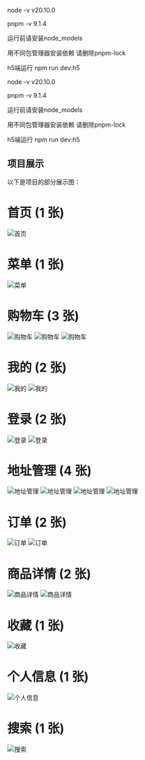node -v 
v20.10.0

pnpm -v
9.1.4

运行前请安装node_models

用不同包管理器安装依赖
请删除pnpm-lock

h5端运行 npm run dev:h5

node -v 
v20.10.0

pnpm -v
9.1.4

运行前请安装node_models

用不同包管理器安装依赖
请删除pnpm-lock

h5端运行 npm run dev:h5

## 项目展示

以下是项目的部分展示图：

# 首页 (1 张)
![首页](https://github.com/xiaoshun233/coffee-uniapp-vue3-ts-poject/blob/main/assets/index.png)

# 菜单 (1 张)
![菜单](https://github.com/xiaoshun233/coffee-uniapp-vue3-ts-poject/blob/main/assets/menu_2.png)

# 购物车 (3 张)
![购物车](https://github.com/xiaoshun233/coffee-uniapp-vue3-ts-poject/blob/main/assets/cart_1.png)
![购物车](https://github.com/xiaoshun233/coffee-uniapp-vue3-ts-poject/blob/main/assets/cart_2.png)
![购物车](https://github.com/xiaoshun233/coffee-uniapp-vue3-ts-poject/blob/main/assets/cart_3.png)

# 我的 (2 张)
![我的](https://github.com/xiaoshun233/coffee-uniapp-vue3-ts-poject/blob/main/assets/my_1.png)
![我的](https://github.com/xiaoshun233/coffee-uniapp-vue3-ts-poject/blob/main/assets/my_2.png)

# 登录 (2 张)
![登录](https://github.com/xiaoshun233/coffee-uniapp-vue3-ts-poject/blob/main/assets/login_1.png)
![登录](https://github.com/xiaoshun233/coffee-uniapp-vue3-ts-poject/blob/main/assets/login_2.png)

# 地址管理 (4 张)
![地址管理](https://github.com/xiaoshun233/coffee-uniapp-vue3-ts-poject/blob/main/assets/adress_1.png)
![地址管理](https://github.com/xiaoshun233/coffee-uniapp-vue3-ts-poject/blob/main/assets/adress_2.png)
![地址管理](https://github.com/xiaoshun233/coffee-uniapp-vue3-ts-poject/blob/main/assets/adress_3.png)
![地址管理](https://github.com/xiaoshun233/coffee-uniapp-vue3-ts-poject/blob/main/assets/adress_4.png)

# 订单 (2 张)
![订单](https://github.com/xiaoshun233/coffee-uniapp-vue3-ts-poject/blob/main/assets/order_1.png)
![订单](https://github.com/xiaoshun233/coffee-uniapp-vue3-ts-poject/blob/main/assets/order_2.png)

# 商品详情 (2 张)
![商品详情](https://github.com/xiaoshun233/coffee-uniapp-vue3-ts-poject/blob/main/assets/goods_1.png)
![商品详情](https://github.com/xiaoshun233/coffee-uniapp-vue3-ts-poject/blob/main/assets/goods_2.png)

# 收藏 (1 张)
![收藏](https://github.com/xiaoshun233/coffee-uniapp-vue3-ts-poject/blob/main/assets/collection.png)

# 个人信息 (1 张)
![个人信息](https://github.com/xiaoshun233/coffee-uniapp-vue3-ts-poject/blob/main/assets/info.png)

# 搜索 (1 张)
![搜索](https://github.com/xiaoshun233/coffee-uniapp-vue3-ts-poject/blob/main/assets/search.png)
